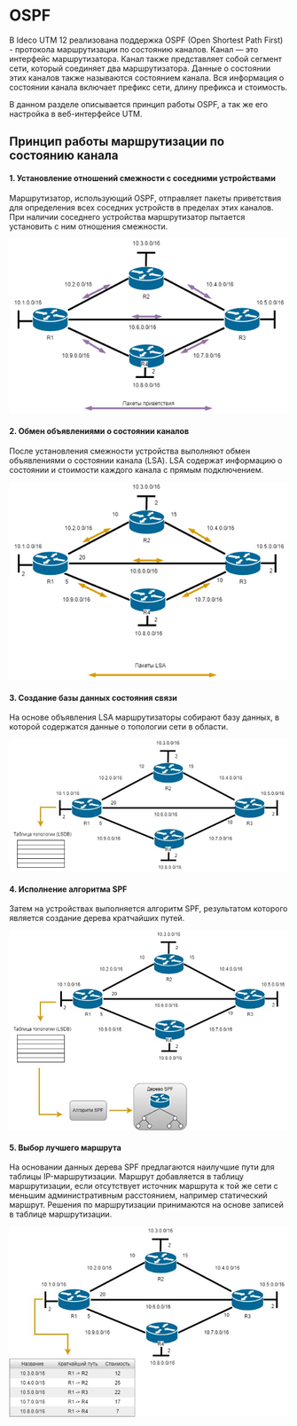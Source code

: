 # OSPF

В Ideco UTM 12 реализована поддержка OSPF (Open Shortest Path First) - протокола маршрутизации по состоянию каналов. Канал — это интерфейс маршрутизатора. Канал также представляет собой сегмент сети, который соединяет два маршрутизатора. Данные о состоянии этих каналов также называются состоянием канала. Вся информация о состоянии канала включает префикс сети, длину префикса и стоимость.

В данном разделе описывается принцип работы OSPF, а так же его настройка в веб-интерфейсе UTM.

## Принцип работы маршрутизации по состоянию канала

#### **1. Установление отношений смежности с соседними устройствами**

Маршрутизатор, использующий OSPF, отправляет пакеты приветствия для определения всех соседних устройств в пределах этих каналов. При наличии соседнего устройства маршрутизатор пытается установить с ним отношения смежности.

![](../../.gitbook/assets/ospf-1.png)

#### **2. Обмен объявлениями о состоянии каналов**

После установления смежности устройства выполняют обмен объявлениями о состоянии канала (LSA). LSA содержат информацию о состоянии и стоимости каждого канала с прямым подключением.

![](../../.gitbook/assets/ospf-2.png)

#### **3. Создание базы данных состояния связи**

На основе объявления LSA маршрутизаторы собирают базу данных, в которой содержатся данные о топологии сети в области.

![](../../.gitbook/assets/ospf-3.jpg)

#### **4. Исполнение алгоритма SPF**

Затем на устройствах выполняется алгоритм SPF, результатом которого является создание дерева кратчайших путей.

![](../../.gitbook/assets/ospf-4.jpg)

#### **5. Выбор лучшего маршрута**

На основании данных дерева SPF предлагаются наилучшие пути для таблицы IP-маршрутизации. Маршрут добавляется в таблицу маршрутизации, если отсутствует источник маршрута к той же сети с меньшим административным расстоянием, например статический маршрут. Решения по маршрутизации принимаются на основе записей в таблице маршрутизации.

![](../../.gitbook/assets/ospf-5.jpg)







